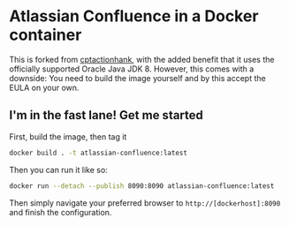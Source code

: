 # Atlassian Confluence in a Docker container

This is forked from [cptactionhank](https://github.com/cptactionhank/docker-atlassian-confluence), with the added benefit that it uses the officially supported Oracle Java JDK 8. However, this comes with a downside: You need to build the image yourself and by this accept the EULA on your own. 

## I'm in the fast lane! Get me started

First, build the image, then tag it
```bash
docker build . -t atlassian-confluence:latest
```

Then you can run it like so:
```bash
docker run --detach --publish 8090:8090 atlassian-confluence:latest
```
Then simply navigate your preferred browser to `http://[dockerhost]:8090` and finish the configuration.
